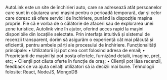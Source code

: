 AutoLink este un site de închirieri auto, care se adresează atât persoanelor care sunt în căutarea unei mașini pentru o perioadă temporară, dar și celor care doresc să ofere servicii de închiriere, punând la dispoziție mașina proprie. Fie că e vorba de o călătorie de afaceri sau de explorarea unei zone turistice, Autolink vine în ajutor, oferind acces rapid la mașini disponibile din locațiile selectate. Prin interfața intuitivă și sistemul de recenzii transparent, dorim să asigurăm o experiență cât mai plăcută și eficientă, pentru ambele părți ale procesului de închiriere.
Funcționalități principale:
•	Utilizatorii își pot crea cont folosind adresa de email;
•	Proprietarii de mașini își pot posta ofertele, furnizând detalii, imagine, preț, etc;
•	Clienții pot căuta oferte în funcție de oraș;
•	Clienții pot lăsa recenzii, feedback ce va ajuta ceilalți utilizatori să ia decizii mai bune.
Tehnologii folosite: React, NodeJS, MongoDB